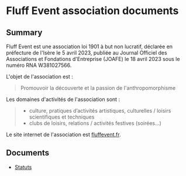 # Fluff Event association documents

## Summary

Fluff Event est une association loi 1901 à but non lucratif, déclarée en préfecture de l'Isère le 5 avril 2023, publiée au Journal Officiel des Associations et Fondations d'Entreprise (JOAFE) le 18 avril 2023 sous le numéro RNA W381027566.

L'objet de l'association est :

> Promouvoir la découverte et la passion de l'anthropomorphisme

Les domaines d'activités de l'association sont :

> - culture, pratiques d’activités artistiques, culturelles / loisirs scientifiques et techniques
> - clubs de loisirs, relations / activités festives (soirées…)

Le site internet de l'association est [fluffevent.fr](https://fluffevent.fr/).


## Documents

- [Statuts](Statuts.md)
